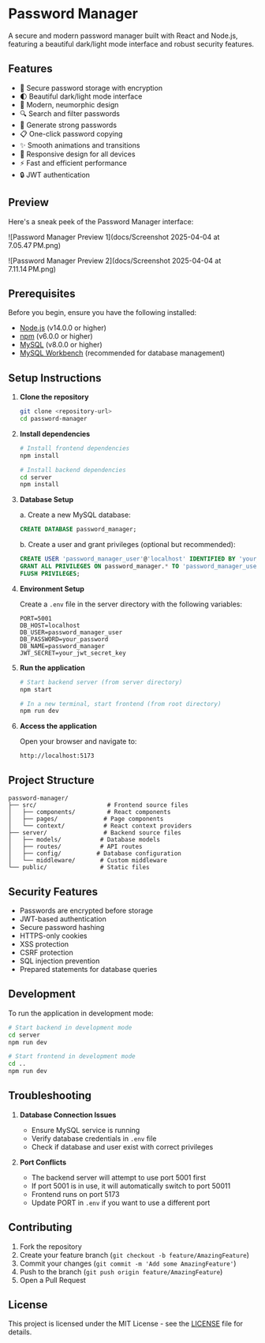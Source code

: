 # Password Manager

A secure and modern password manager built with React and Node.js, featuring a beautiful dark/light mode interface and robust security features.

## Features

- 🔐 Secure password storage with encryption
- 🌓 Beautiful dark/light mode interface
- 🎨 Modern, neumorphic design
- 🔍 Search and filter passwords
- 🔄 Generate strong passwords
- 📋 One-click password copying
- ✨ Smooth animations and transitions
- 📱 Responsive design for all devices
- ⚡ Fast and efficient performance
- 🔒 JWT authentication

## Preview

Here's a sneak peek of the Password Manager interface:

![Password Manager Preview 1](docs/Screenshot 2025-04-04 at 7.05.47 PM.png)

![Password Manager Preview 2](docs/Screenshot 2025-04-04 at 7.11.14 PM.png)


## Prerequisites

Before you begin, ensure you have the following installed:
- [Node.js](https://nodejs.org/) (v14.0.0 or higher)
- [npm](https://www.npmjs.com/) (v6.0.0 or higher)
- [MySQL](https://dev.mysql.com/downloads/mysql/) (v8.0.0 or higher)
- [MySQL Workbench](https://dev.mysql.com/downloads/workbench/) (recommended for database management)

## Setup Instructions

1. **Clone the repository**
   ```bash
   git clone <repository-url>
   cd password-manager
   ```

2. **Install dependencies**
   ```bash
   # Install frontend dependencies
   npm install

   # Install backend dependencies
   cd server
   npm install
   ```

3. **Database Setup**
   
   a. Create a new MySQL database:
   ```sql
   CREATE DATABASE password_manager;
   ```

   b. Create a user and grant privileges (optional but recommended):
   ```sql
   CREATE USER 'password_manager_user'@'localhost' IDENTIFIED BY 'your_password';
   GRANT ALL PRIVILEGES ON password_manager.* TO 'password_manager_user'@'localhost';
   FLUSH PRIVILEGES;
   ```

4. **Environment Setup**
   
   Create a `.env` file in the server directory with the following variables:
   ```env
   PORT=5001
   DB_HOST=localhost
   DB_USER=password_manager_user
   DB_PASSWORD=your_password
   DB_NAME=password_manager
   JWT_SECRET=your_jwt_secret_key
   ```

5. **Run the application**
   ```bash
   # Start backend server (from server directory)
   npm start

   # In a new terminal, start frontend (from root directory)
   npm run dev
   ```

6. **Access the application**
   
   Open your browser and navigate to:
   ```
   http://localhost:5173
   ```

## Project Structure

```
password-manager/
├── src/                    # Frontend source files
│   ├── components/         # React components
│   ├── pages/             # Page components
│   └── context/           # React context providers
├── server/                # Backend source files
│   ├── models/           # Database models
│   ├── routes/           # API routes
│   ├── config/          # Database configuration
│   └── middleware/       # Custom middleware
└── public/               # Static files
```

## Security Features

- Passwords are encrypted before storage
- JWT-based authentication
- Secure password hashing
- HTTPS-only cookies
- XSS protection
- CSRF protection
- SQL injection prevention
- Prepared statements for database queries

## Development

To run the application in development mode:

```bash
# Start backend in development mode
cd server
npm run dev

# Start frontend in development mode
cd ..
npm run dev
```

## Troubleshooting

1. **Database Connection Issues**
   - Ensure MySQL service is running
   - Verify database credentials in `.env` file
   - Check if database and user exist with correct privileges

2. **Port Conflicts**
   - The backend server will attempt to use port 5001 first
   - If port 5001 is in use, it will automatically switch to port 50011
   - Frontend runs on port 5173
   - Update PORT in `.env` if you want to use a different port

## Contributing

1. Fork the repository
2. Create your feature branch (`git checkout -b feature/AmazingFeature`)
3. Commit your changes (`git commit -m 'Add some AmazingFeature'`)
4. Push to the branch (`git push origin feature/AmazingFeature`)
5. Open a Pull Request

## License

This project is licensed under the MIT License - see the [LICENSE](LICENSE) file for details.
